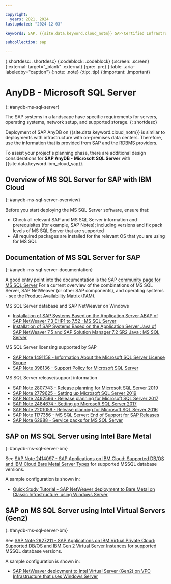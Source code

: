 ```yaml
---

copyright:
  years: 2021, 2024
lastupdated: "2024-12-03"

keywords: SAP, {{site.data.keyword.cloud_notm}} SAP-Certified Infrastructure, {{site.data.keyword.ibm_cloud_sap}}, SAP Workloads

subcollection: sap

---
```


{:shortdesc: .shortdesc}
{:codeblock: .codeblock}
{:screen: .screen}
{:external: target="_blank" .external}
{:pre: .pre}
{:table: .aria-labeledby="caption"}
{:note: .note}
{:tip: .tip}
{:important: .important}

# AnyDB - Microsoft SQL Server
{: #anydb-ms-sql-server}

The SAP systems in a landscape have specific requirements for servers, operating systems, network setup, and supported storage.
{: shortdesc}

Deployment of SAP AnyDB on {{site.data.keyword.cloud_notm}} is similar to deployments with infrastructure with on-premises data centers. Therefore, use the information that is provided from SAP and the RDBMS providers.

To assist your project's planning phase, there are additional design considerations for **SAP AnyDB - Microsoft SQL Server** with {{site.data.keyword.ibm_cloud_sap}}.

## Overview of MS SQL Server for SAP with IBM Cloud
{: #anydb-ms-sql-server-overview}

Before you start deploying the MS SQL Server software, ensure that:
 * Check all relevant SAP and MS SQL Server information and prerequisites (for example, SAP Notes); including versions and fix pack levels of MS SQL Server that are supported
 * All required packages are installed for the relevant OS that you are using for MS SQL

## Documentation of MS SQL Server for SAP
{: #anydb-ms-sql-server-documentation}

A good entry point into the documentation is the [SAP community page for MS SQL Server](https://community.sap.com/topics/sql-server)
For a current overview of the combinations of MS SQL Server, SAP NetWeaver (or other SAP components), and operating systems - see the [Product Availability Matrix (PAM)](http://support.sap.com/pam).

MS SQL Server database and SAP NetWeaver on Windows
 * [Installation of SAP Systems Based on the Application Server ABAP of SAP NetWeaver 7.3 EHP1 to 7.52 : MS SQL Server](https://help.sap.com/viewer/c22d9ecc82ca4ab591a91942fe5c0020/CURRENT_VERSION/en-US/9420dabb130e4ae1996b3f39e202cc6e.html)
 * [Installation of SAP Systems Based on the Application Server Java of SAP NetWeaver 7.5 and SAP Solution Manager 7.2 SR2 Java : MS SQL Server](https://help.sap.com/viewer/34ba60e8526d4110921c9c0fd05b4b6d/CURRENT_VERSION/en-US/9420dabb130e4ae1996b3f39e202cc6e.html)

MS SQL Server licensing supported by SAP
 * [SAP Note 1491158 - Information About the Microsoft SQL Server License Scope](https://me.sap.com/notes/1491158)
 * [SAP Note 398136 - Support Policy for Microsoft SQL Server](https://me.sap.com/notes/398136)

MS SQL Server release/support information
 * [SAP Note 2807743 - Release planning for Microsoft SQL Server 2019](https://me.sap.com/notes/2807743)
 * [SAP Note 2779625 - Setting up Microsoft SQL Server 2019](https://me.sap.com/notes/2779625)
 * [SAP Note 2492596 - Release planning for Microsoft SQL Server 2017](https://me.sap.com/notes/2492596)
 * [SAP Note 2484674 - Setting up Microsoft SQL Server 2017](https://me.sap.com/notes/2484674)
 * [SAP Note 2201059 - Release planning for Microsoft SQL Server 2016](https://me.sap.com/notes/2201059)
 * [SAP Note 1177356 - MS SQL Server: End of Support for SAP Releases](https://me.sap.com/notes/1177356)
 * [SAP Note 62988 - Service packs for MS SQL Server](https://me.sap.com/notes/62988)

## SAP on MS SQL Server using Intel Bare Metal
{: #anydb-ms-sql-server-bm}

See [SAP Note 2414097 - SAP Applications on IBM Cloud: Supported DB/OS and IBM Cloud Bare Metal Server Types](https://me.sap.com/notes/2414097) for supported MSSQL database versions.

A sample configuration is shown in:
 * [Quick Study Tutorial - SAP NetWeaver deployment to Bare Metal on Classic Infrastructure, using Windows Server](https://cloud.ibm.com/docs/sap?topic=sap-quickstudy-bm-netweaver-wins)

##  SAP on MS SQL Server using Intel Virtual Servers (Gen2)
{: #anydb-ms-sql-server-bm}

See [SAP Note 2927211 - SAP Applications on IBM Virtual Private Cloud: Supported DB/OS and IBM Gen 2 Virtual Server Instances](https://me.sap.com/notes/2927211) for supported MSSQL database versions.

A sample configuration is shown in:
 * [SAP NetWeaver deployment to Intel Virtual Server (Gen2) on VPC Infrastructure that uses Windows Server](https://cloud.ibm.com/docs/sap?topic=sap-quickstudy-vs-gen2-netweaver-wins)
